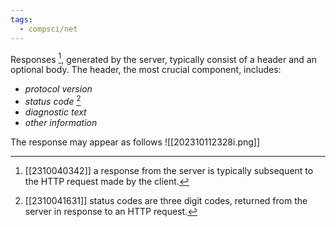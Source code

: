 ```yaml
---
tags:
  - compsci/net
---
```

Responses [^1], generated by the server, typically consist of a header and an optional body. The header, the most crucial component, includes:
- *protocol version*
- *status code* [^2]
- *diagnostic text*
- *other information*

The response may appear as follows ![[202310112328i.png]]

[^1]: [[2310040342]] a response from the server is typically subsequent to the HTTP request made by the client.
[^2]: [[2310041631]] status codes are three digit codes, returned from the server in response to an HTTP request.